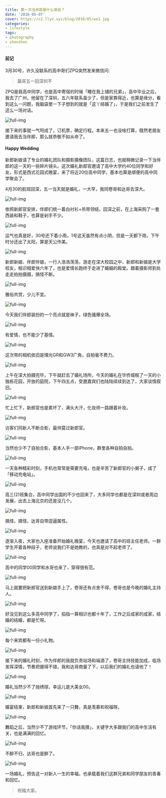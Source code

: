 ```yaml
---
title: 第一次当伴郎是什么体验？
date: '2016-05-07'
cover: https://c2.llyz.xyz/blog/2016/05/we1.jpg
categories:
- lifestyle
tags:
- photography
- shenzhen
---
```


#### 前记

3月30号，许久没联系的高中哥们ZPQ突然发来微信问:

> 磊哥五一回深圳不

ZPQ是我高中同学，也是高中寄宿的时候「睡在我上铺的兄弟」，高中毕业之后，我去了广州，他留在了深圳，五六年联系虽少了，但是家靠得近，也算是缘分，看到这么一问题，我脑袋里一下子想到的就是「这丫结婚了」，于是我们之前发生了这么一场对话。

![full-img](https://c2.llyz.xyz/blog/2016/05/we1.jpg)

接下来的事就一气呵成了，订机票，确定行程。本来五一也没啥打算，既然老朋友邀请我去当伴郎，那么就恭敬不如从命了。

#### Happy Wedding

新郎新娘请了专业的婚礼团队和摄影摄像团队，这篇日志，也就稍微记录一下当伴郎的这一天的一些碎片镜头。这次婚礼新郎官邀请了高中大学约40位同学和好友，形式是西式花园式晚宴，来了将近20位高中同学，基本也算是顺便的高中同学聚会了。

4月30的航班回深，五一当天就是婚礼，一大早，我同卷哥和达哥去深大。

![full-img](https://c2.llyz.xyz/blog/2016/05/w4.JPG)

依照新郎官安排，伴郎们统一着白衬衫+吊带领结，回深之前，在上海采购了一套西装和鞋子，也算是剁手不少。

![full-img](https://c2.llyz.xyz/blog/2016/05/w7.JPG)

运气也真是好，30号还下着小雨，1号这天虽然有点小阴，但是一天都下雨，下午时分还出了太阳，算是天公作美。

![full-img](https://c2.llyz.xyz/blog/2016/05/w1.JPG)

新郎新娘、伴郎伴娘，一行人浩浩荡荡，游走在深大校园之中，新郎和新娘是大学校友，相识相爱快六年了，也是爱情长跑终于走进了婚姻的殿堂。跟着摄影师到处走走拍拍摄摄，搞怪不断。

![full-img](https://c2.llyz.xyz/blog/2016/05/w23.JPG)

雅俗共赏，少儿不宜。

![full-img](https://c2.llyz.xyz/blog/2016/05/w21.JPG)

今天我们伴郎装扮的一个亮点就是袜子，绿色骚爆全场。

![full-img](https://c2.llyz.xyz/blog/2016/05/w22.JPG)

有爱情，也不能少了基情。

![full-img](https://c2.llyz.xyz/blog/2016/05/w15.JPG)

这次带的相机依旧是理光GR和GW3广角，自拍毫不费力。

![full-img](https://c2.llyz.xyz/blog/2016/05/w9.JPG)

上午在深大拍摄完毕，下午就赶去了婚礼场所，今天的婚礼在华侨城租了一天的小独栋花园，开放的庭院，下午四五点，受邀嘉宾们也陆陆续续到达了，大家谈情叙旧。

![full-img](https://c2.llyz.xyz/blog/2016/05/w18.JPG)

忙上忙下，新郎官也是累坏了，满头大汗，化妆师一路跟着补妆。

![full-img](https://c2.llyz.xyz/blog/2016/05/w12.JPG)

访客们同新人不断合影，最帅莫过新郎官。

![full-img](https://c2.llyz.xyz/blog/2016/05/w19.JPG)

当然也少不了自拍合影，基本人手一部iPhone，群里各种自拍自拍。

![full-img](https://c2.llyz.xyz/blog/2016/05/w26.JPG)

一天各种精彩时刻，手机也常常是需要充电，也是辛苦了新郎官的小舅子，成了「移动充电站」。

![full-img](https://c2.llyz.xyz/blog/2016/05/w27.JPG)

高三(2)班集合，高中同学出国的不少也回来了，大多同学也都是在深圳或者周边发展，出去上海北京的还是没几个。

![full-img](https://c2.llyz.xyz/blog/2016/05/w10.JPG)

搞怪，搞怪，达哥自带逗逼属性。

![full-img](https://c2.llyz.xyz/blog/2016/05/w16.JPG)

逐渐入夜，大家也入座准备开始婚礼晚宴，今天也邀请了高中的班主任老师。一群学生开着各种段子，老师说我们不是她教的，也真是对不起老师了。

![full-img](https://c2.llyz.xyz/blog/2016/05/w5.JPG)

高中的同学00同学和水哥也来了，穿得很有范。

![full-img](https://c2.llyz.xyz/blog/2016/05/w13.JPG)

马上就要把新郎官送到新娘手上了，卷哥还有点舍不得，卷哥也是今晚的婚礼主持人。

![full-img](https://c2.llyz.xyz/blog/2016/05/w6.JPG)

好没见到这么多高中同学了，掐指一算相识也都十年了，工作之后成家的成家，结婚的结婚，都是忙呀。

![full-img](https://c2.llyz.xyz/blog/2016/05/w24.JPG)

每个来宾都有一份小礼物。

![full-img](https://c2.llyz.xyz/blog/2016/05/w14.JPG)

接下来的婚礼时刻，作为伴郎的我就负责站场和端酒了，卷哥主持技能加成，临场发挥深情，节奏把握得不错，我和达哥商量了下，以后我们的婚礼也请他了！

![full-img](https://c2.llyz.xyz/blog/2016/05/w11.JPG)

婚礼当然少不了抛绣球，幸运儿是大美女00。

![full-img](https://c2.llyz.xyz/blog/2016/05/w17.JPG)

婚宴结束，新郎和新娘首先来了一只舞，真是羡慕和祝福呀。

![full-img](https://c2.llyz.xyz/blog/2016/05/w25.JPG)

舞蹈之后，当然少不了游戏环节，「你话我猜」，关键字大多跟我们的高中生活有关，也是满满的回忆。

![full-img](https://c2.llyz.xyz/blog/2016/05/w2.JPG)

不醉不归，达哥也是醉了。

![full-img](https://c2.llyz.xyz/blog/2016/05/wt.JPG)

一场婚礼，预告这一对新人一生的幸福，也承载着我们这群兄弟和同学朋友的青春和回忆。

> 祝福大家。
